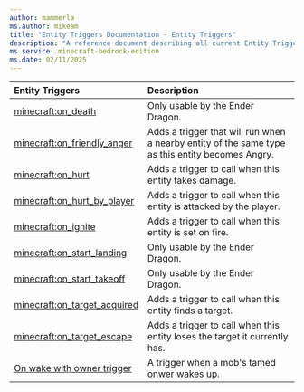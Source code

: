 ```yaml
---
author: mammerla
ms.author: mikeam
title: "Entity Triggers Documentation - Entity Triggers"
description: "A reference document describing all current Entity Triggers"
ms.service: minecraft-bedrock-edition
ms.date: 02/11/2025 
---
```


| Entity Triggers | Description |
|:-----|:----------|
| [minecraft:on_death](EntityTriggers/minecraftTrigger_on_death.md)| Only usable by the Ender Dragon. |
| [minecraft:on_friendly_anger](EntityTriggers/minecraftTrigger_on_friendly_anger.md)| Adds a trigger that will run when a nearby entity of the same type as this entity becomes Angry. |
| [minecraft:on_hurt](EntityTriggers/minecraftTrigger_on_hurt.md)| Adds a trigger to call when this entity takes damage. |
| [minecraft:on_hurt_by_player](EntityTriggers/minecraftTrigger_on_hurt_by_player.md)| Adds a trigger to call when this entity is attacked by the player. |
| [minecraft:on_ignite](EntityTriggers/minecraftTrigger_on_ignite.md)| Adds a trigger to call when this entity is set on fire. |
| [minecraft:on_start_landing](EntityTriggers/minecraftTrigger_on_start_landing.md)| Only usable by the Ender Dragon. |
| [minecraft:on_start_takeoff](EntityTriggers/minecraftTrigger_on_start_takeoff.md)| Only usable by the Ender Dragon. |
| [minecraft:on_target_acquired](EntityTriggers/minecraftTrigger_on_target_acquired.md)| Adds a trigger to call when this entity finds a target. |
| [minecraft:on_target_escape](EntityTriggers/minecraftTrigger_on_target_escape.md)| Adds a trigger to call when this entity loses the target it currently has. |
| [On wake with owner trigger](EntityTriggers/minecraftTrigger_on_wake_with_owner.md)| A trigger when a mob's tamed onwer wakes up. |